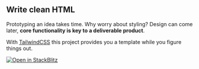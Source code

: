 ## Write clean HTML

Prototyping an idea takes time. Why worry about styling? Design can come later, **core functionality is key to a deliverable product**.

With [TailwindCSS](https://tailwindcss.com/) this project provides you a template while you figure things out.

[![Open in StackBlitz](https://developer.stackblitz.com/img/open_in_stackblitz.svg)](https://stackblitz.com/github/ekqt/nulacss?file=src/app/page.tsx&title=nulaCSS)
